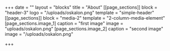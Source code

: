 +++
date = ""
layout = "blocks"
title = "About"
[[page_sections]]
block = "header-3"
logo = "/uploads/oskalon.png"
template = "simple-header"
[[page_sections]]
block = "media-2"
template = "2-column-media-element"
[page_sections.image_1]
caption = "first image"
image = "uploads/oskalon.png"
[page_sections.image_2]
caption = "second image"
image = "/uploads/oskalon.png"

+++


